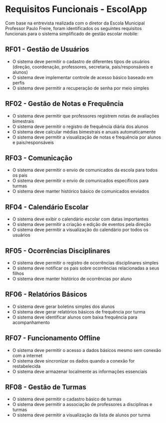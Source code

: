 # Requisitos Funcionais - EscolApp

Com base na entrevista realizada com o diretor da Escola Municipal Professor Paulo Freire, foram identificados os seguintes requisitos funcionais para o sistema simplificado de gestão escolar mobile:

## RF01 - Gestão de Usuários
- O sistema deve permitir o cadastro de diferentes tipos de usuários (direção, coordenação, professores, secretaria, pais/responsáveis e alunos)
- O sistema deve implementar controle de acesso básico baseado em perfis
- O sistema deve permitir a recuperação de senha por meio simples

## RF02 - Gestão de Notas e Frequência
- O sistema deve permitir que professores registrem notas de avaliações bimestrais
- O sistema deve permitir o registro de frequência diária dos alunos
- O sistema deve calcular médias bimestrais e anuais automaticamente
- O sistema deve permitir a visualização de notas e frequência por alunos e pais/responsáveis

## RF03 - Comunicação
- O sistema deve permitir o envio de comunicados da escola para todos os pais
- O sistema deve permitir o envio de comunicados específicos para turmas
- O sistema deve manter histórico básico de comunicados enviados

## RF04 - Calendário Escolar
- O sistema deve exibir o calendário escolar com datas importantes
- O sistema deve permitir a criação e edição de eventos pela direção
- O sistema deve permitir a visualização do calendário por todos os usuários

## RF05 - Ocorrências Disciplinares
- O sistema deve permitir o registro de ocorrências disciplinares simples
- O sistema deve notificar os pais sobre ocorrências relacionadas a seus filhos
- O sistema deve manter histórico de ocorrências por aluno

## RF06 - Relatórios Básicos
- O sistema deve gerar boletins simples dos alunos
- O sistema deve gerar relatórios básicos de frequência por turma
- O sistema deve identificar alunos com baixa frequência para acompanhamento

## RF07 - Funcionamento Offline
- O sistema deve permitir o acesso a dados básicos mesmo sem conexão com a internet
- O sistema deve sincronizar os dados quando a conexão for restabelecida
- O sistema deve armazenar localmente as informações essenciais

## RF08 - Gestão de Turmas
- O sistema deve permitir o cadastro básico de turmas
- O sistema deve permitir a associação de professores a disciplinas e turmas
- O sistema deve permitir a visualização da lista de alunos por turma
